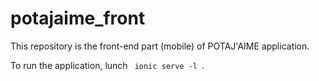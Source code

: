 # potajaime_front

This repository is the front-end part (mobile) of POTAJ'AIME application.

To run the application, lunch <code> ionic serve -l </code>.
